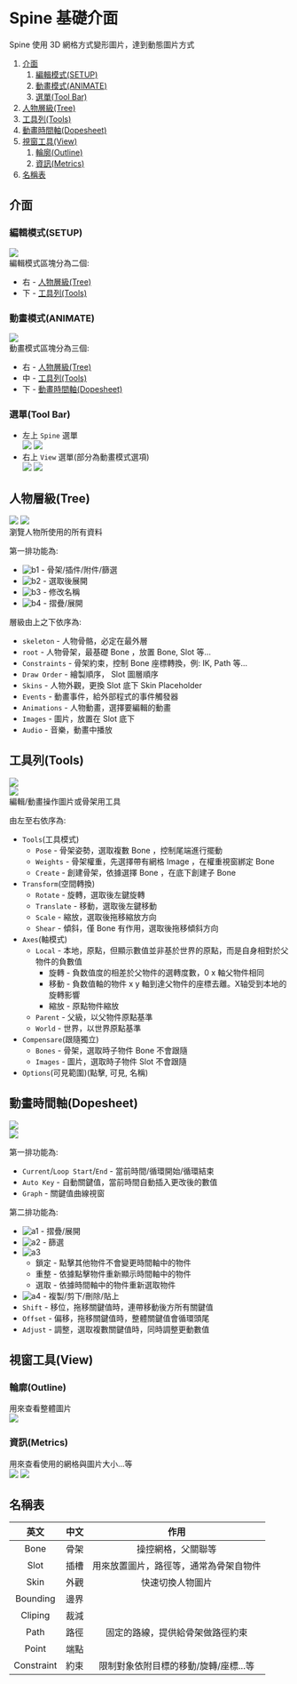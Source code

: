 # Spine 基礎介面

Spine 使用 3D 網格方式變形圖片，達到動態圖片方式

1. [介面](#介面)
   1. [編輯模式(SETUP)](#編輯模式setup)
   2. [動畫模式(ANIMATE)](#動畫模式animate)
   3. [選單(Tool Bar)](#選單tool-bar)
2. [人物層級(Tree)](#人物層級tree)
3. [工具列(Tools)](#工具列tools)
4. [動畫時間軸(Dopesheet)](#動畫時間軸dopesheet)
5. [視窗工具(View)](#視窗工具view)
   1. [輪廓(Outline)](#輪廓outline)
   2. [資訊(Metrics)](#資訊metrics)
6. [名稱表](#名稱表)

## 介面

### 編輯模式(SETUP)

![](img/2023-03-01%2021_55_29.png)
<br>
編輯模式區塊分為二個:
+ 右 - [人物層級(Tree)](#人物層級tree)
+ 下 - [工具列(Tools)](#工具列tools)

### 動畫模式(ANIMATE)

![](img/2023-03-01%2022_18_57.png)
<br>
動畫模式區塊分為三個:
+ 右 - [人物層級(Tree)](#人物層級tree)
+ 中 - [工具列(Tools)](#工具列tools)
+ 下 - [動畫時間軸(Dopesheet)](#動畫時間軸(Dopesheet))

### 選單(Tool Bar)

+ 左上 `Spine` 選單
  <br>
  ![](img/2023-03-01%2022_41_51.png)
  ![](img/2023-03-01%2023_03_00.png)
+ 右上 `View` 選單(部分為動畫模式選項)
  <br>
  ![](img/2023-03-01%2022_49_03.png)
  ![](img/2023-03-01%2023_03_23.png)

## 人物層級(Tree)

![](img/2023-03-01%2023_05_15.png)
![](img/2023-03-01%2023_05_36.png)
<br>
瀏覽人物所使用的所有資料

第一排功能為:
+ ![b1] - 骨架/插件/附件/篩選
+ ![b2] - 選取後展開
+ ![b3] - 修改名稱
+ ![b4] - 摺疊/展開

[b1]: icon/2023-03-02%2015_42_56.png
[b2]: icon/2023-03-02%2015_45_41.png
[b3]: icon/2023-03-02%2015_46_01.png
[b4]: icon/2023-03-02%2015_46_05.png

層級由上之下依序為:

+ `skeleton` - 人物骨骼，必定在最外層
+ `root` - 人物骨架，最基礎 Bone ，放置 Bone, Slot 等...
+ `Constraints` - 骨架約束，控制 Bone 座標轉換，例: IK, Path 等...
+ `Draw Order` - 繪製順序， Slot 圖層順序
+ `Skins` - 人物外觀，更換 Slot 底下 Skin Placeholder
+ `Events` - 動畫事件，給外部程式的事件觸發器
+ `Animations` - 人物動畫，選擇要編輯的動畫
+ `Images` - 圖片，放置在 Slot 底下
+ `Audio` - 音樂，動畫中播放

## 工具列(Tools)

![](img/2023-03-01%2023_04_52.png)
<br>
![](img/2023-03-01%2023_04_11.png)
<br>
編輯/動畫操作圖片或骨架用工具

由左至右依序為:

+ `Tools`(工具模式)
  + `Pose` - 骨架姿勢，選取複數 Bone ，控制尾端進行擺動
  + `Weights` - 骨架權重，先選擇帶有網格 Image ，在權重視窗綁定 Bone
  + `Create` - 創建骨架，依據選擇 Bone ，在底下創建子 Bone
+ `Transform`(空間轉換)
  + `Rotate` - 旋轉，選取後左鍵旋轉
  + `Translate` - 移動，選取後左鍵移動
  + `Scale` - 縮放，選取後拖移縮放方向
  + `Shear` - 傾斜，僅 Bone 有作用，選取後拖移傾斜方向
+ `Axes`(軸模式)
  + `Local` - 本地，原點，但顯示數值並非基於世界的原點，而是自身相對於父物件的負數值
    + 旋轉 - 負数值度的相差於父物件的選轉度數，0 x 軸父物件相同
    + 移動 - 負数值軸的物件 x y 軸到達父物件的座標去離。X轴受到本地的旋轉影響
    + 縮放 - 原點物件縮放
  + `Parent` - 父級，以父物件原點基準
  + `World` - 世界，以世界原點基準
+ `Compensare`(跟隨獨立)
  + `Bones` - 骨架，選取時子物件 Bone 不會跟隨
  + `Images` - 圖片，選取時子物件 Slot 不會跟隨
+ `Options`(可見範圍)(點擊, 可見, 名稱)

## 動畫時間軸(Dopesheet)

![](img/2023-03-01%2023_06_42.png)
<br>
![](img/2023-03-01%2023_06_54.png)

第一排功能為:

+ `Current`/`Loop Start`/`End` - 當前時間/循環開始/循環結束
+ `Auto Key` - 自動關鍵值，當前時間自動插入更改後的數值
+ `Graph` - 關鍵值曲線視窗

第二排功能為:

+ ![a1] - 摺疊/展開
+ ![a2] - 篩選
+ ![a3]
  + 鎖定 - 點擊其他物件不會變更時間軸中的物件
  + 重整 - 依據點擊物件重新顯示時間軸中的物件
  + 選取 - 依據時間軸中的物件重新選取物件
+ ![a4] - 複製/剪下/刪除/貼上
+ `Shift` - 移位，拖移關鍵值時，連帶移動後方所有關鍵值
+ `Offset` - 偏移，拖移關鍵值時，整體關鍵值會循環頭尾
+ `Adjust` - 調整，選取複數關鍵值時，同時調整更動數值

[a1]: icon/2023-03-02%2015_15_05.png
[a2]: icon/2023-03-02%2015_10_26.png
[a3]: icon/2023-03-02%2015_13_13.png
[a4]: icon/2023-03-02%2015_19_27.png

## 視窗工具(View)

### 輪廓(Outline)

用來查看整體圖片
<br>
![](img/2023-03-05%2015_49_57.png)

### 資訊(Metrics)

用來查看使用的網格與圖片大小...等
<br>
![](img/2023-03-05%2017_03_04.png)
![](img/2023-03-05%2017_03_14.png)

## 名稱表

|    英文    | 中文  |                  作用                  |
| :--------: | :---: | :------------------------------------: |
|    Bone    | 骨架  |           操控網格，父關聯等           |
|    Slot    | 插槽  | 用來放置圖片，路徑等，通常為骨架自物件 |
|    Skin    | 外觀  |            快速切換人物圖片            |
|  Bounding  | 邊界  |                                        |
|  Cliping   | 裁減  |                                        |
|    Path    | 路徑  |    固定的路線，提供給骨架做路徑約束    |
|   Point    | 端點  |                                        |
| Constraint | 約束  | 限制對象依附目標的移動/旋轉/座標...等  |
